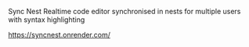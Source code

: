 Sync Nest Realtime code editor synchronised in nests for multiple users with syntax highlighting

https://syncnest.onrender.com/
